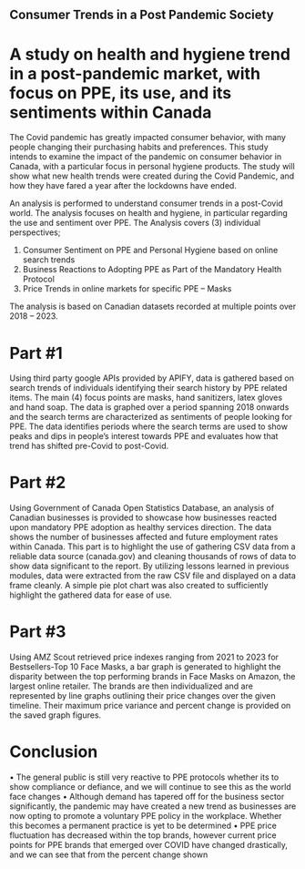 ## Consumer Trends in a Post Pandemic Society
# A study on health and hygiene trend in a post-pandemic market, with focus on PPE, its use, and its sentiments within Canada

The Covid pandemic has greatly impacted consumer behavior, with many people changing their purchasing habits and preferences. This study intends to examine the impact of the pandemic on consumer behavior in Canada, with a particular focus in personal hygiene products. The study will show what new health trends were created during the Covid Pandemic, and how they have fared a year after the lockdowns have ended.

An analysis is performed to understand consumer trends in a post-Covid world. The analysis focuses on health and hygiene, in particular regarding the use and sentiment over PPE. The Analysis covers (3) individual perspectives;
1.	Consumer Sentiment on PPE and Personal Hygiene based on online search trends
2.	Business Reactions to Adopting PPE as Part of the Mandatory Health Protocol
3.	Price Trends in online markets for specific PPE – Masks

The analysis is based on Canadian datasets recorded at multiple points over 2018 – 2023.

# Part #1

Using third party google APIs provided by APIFY, data is gathered based on search trends of individuals identifying their search history by PPE related items. The main (4) focus points are masks, hand sanitizers, latex gloves and hand soap.
The data is graphed over a period spanning 2018 onwards and the search terms are characterized as sentiments of people looking for PPE. The data identifies periods where the search terms are used to show peaks and dips in people’s interest towards PPE and evaluates how that trend has shifted pre-Covid to post-Covid.

# Part #2

Using Government of Canada Open Statistics Database, an analysis of Canadian businesses is provided to showcase how businesses reacted upon mandatory PPE adoption as healthy services direction. The data shows the number of businesses affected and future employment rates within Canada.
This part is to highlight the use of gathering CSV data from a reliable data source (canada.gov) and cleaning thousands of rows of data to show data significant to the report. By utilizing lessons learned in previous modules, data were extracted from the raw CSV file and displayed on a data frame cleanly. A simple pie plot chart was also created to sufficiently highlight the gathered data for ease of use.

# Part #3

Using AMZ Scout retrieved price indexes ranging from 2021 to 2023 for Bestsellers-Top 10 Face Masks, a bar graph is generated to highlight the disparity between the top performing brands in Face Masks on Amazon, the largest online retailer.
The brands are then individualized and are represented by line graphs outlining their price changes over the given timeline. Their maximum price variance and percent change is provided on the saved graph figures.

# Conclusion

•	The general public is still very reactive to PPE protocols whether its to show compliance or defiance, and we will continue to see this as the world face changes
•	Although demand has tapered off for the business sector significantly, the pandemic may have created a new trend as businesses are now opting to promote a voluntary PPE policy in the workplace. Whether this becomes a permanent practice is yet to be determined
•	PPE price fluctuation has decreased within the top brands, however current price points for PPE brands that emerged over COVID have changed drastically, and we can see that from the percent change shown

